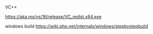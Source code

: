 
VC++

https://aka.ms/vs/16/release/VC_redist.x64.exe


windows build
https://wiki.php.net/internals/windows/stepbystepbuild
